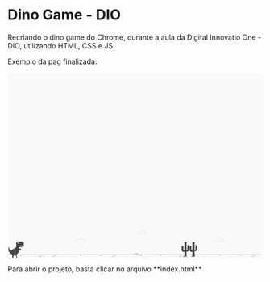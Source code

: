 <h1> Dino Game - DIO</h1>

<p> Recriando o dino game do Chrome,  durante a aula da Digital Innovatio One - DIO, utilizando HTML, CSS e JS.</p>

<p> Exemplo da pag finalizada:</p>
<img align="center" src="/assets/example.png">

<p> Para abrir o projeto, basta clicar no arquivo **index.html**</p>